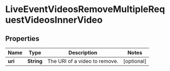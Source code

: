 

# LiveEventVideosRemoveMultipleRequestVideosInnerVideo


## Properties

| Name | Type | Description | Notes |
|------------ | ------------- | ------------- | -------------|
|**uri** | **String** | The URI of a video to remove. |  [optional] |



